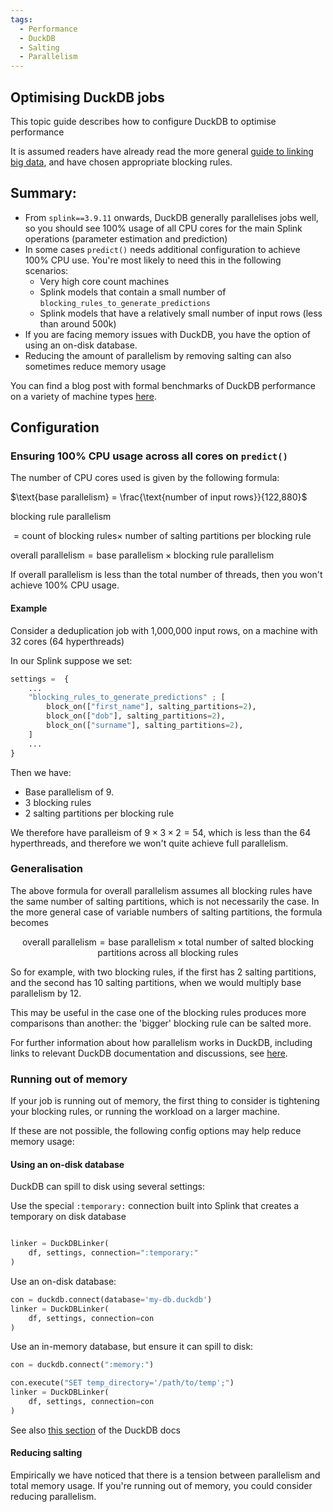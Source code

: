 ```yaml
---
tags:
  - Performance
  - DuckDB
  - Salting
  - Parallelism
---
```


## Optimising DuckDB jobs

This topic guide describes how to configure DuckDB to optimise performance

It is assumed readers have already read the more general [guide to linking big data](./drivers_of_performance.md), and have chosen appropriate blocking rules.

## Summary:

- From `splink==3.9.11` onwards, DuckDB generally parallelises jobs well, so you should see 100% usage of all CPU cores for the main Splink operations (parameter estimation and prediction)
- In some cases `predict()` needs additional configuration to achieve 100% CPU use. You're most likely to need this in the following scenarios:
    - Very high core count machines
    - Splink models that contain a small number of `blocking_rules_to_generate_predictions`
    - Splink models that have a relatively small number of input rows (less than around 500k)
- If you are facing memory issues with DuckDB, you have the option of using an on-disk database.
- Reducing the amount of parallelism by removing salting can also sometimes reduce memory usage

You can find a blog post with formal benchmarks of DuckDB performance on a variety of machine types [here](https://www.robinlinacre.com/fast_deduplication/).

## Configuration

### Ensuring 100% CPU usage across all cores on `predict()`

The number of CPU cores used is given by the following formula:

$\text{base parallelism} = \frac{\text{number of input rows}}{122,880}$

$\text{blocking rule parallelism}$

$= \text{count of blocking rules} \times$ $\text{number of salting partitions per blocking rule}$

$\text{overall parallelism} = \text{base parallelism} \times \text{blocking rule parallelism}$

If overall parallelism is less than the total number of threads, then you won't achieve 100% CPU usage.

#### Example

Consider a deduplication job with 1,000,000 input rows, on a machine with 32 cores (64 hyperthreads)

In our Splink suppose we set:

```python
settings =  {
    ...
    "blocking_rules_to_generate_predictions" ; [
        block_on(["first_name"], salting_partitions=2),
        block_on(["dob"], salting_partitions=2),
        block_on(["surname"], salting_partitions=2),
    ]
    ...
}
```

Then we have:

- Base parallelism of 9.
- 3 blocking rules
- 2 salting partitions per blocking rule

We therefore have paralleism of $9 \times 3 \times 2 = 54$, which is less than the 64 hyperthreads, and therefore we won't quite achieve full parallelism.

### Generalisation

The above formula for overall parallelism assumes all blocking rules have the same number of salting partitions, which is not necessarily the case. In the more general case of variable numbers of salting partitions, the formula becomes

$$
\text{overall parallelism} =
\text{base parallelism} \times \text{total number of salted blocking partitions across all blocking rules}
$$

So for example, with two blocking rules, if the first has 2 salting partitions, and the second has 10 salting partitions, when we would multiply base parallelism by 12.

This may be useful in the case one of the blocking rules produces more comparisons than another: the 'bigger' blocking rule can be salted more.

For further information about how parallelism works in DuckDB, including links to relevant DuckDB documentation and discussions, see [here](https://github.com/moj-analytical-services/splink/discussions/1830).

### Running out of memory

If your job is running out of memory, the first thing to consider is tightening your blocking rules, or running the workload on a larger machine.

If these are not possible, the following config options may help reduce memory usage:

#### Using an on-disk database

DuckDB can spill to disk using several settings:

Use the special `:temporary:` connection built into Splink that creates a temporary on disk database

```python

linker = DuckDBLinker(
    df, settings, connection=":temporary:"
)
```

Use an on-disk database:

```python
con = duckdb.connect(database='my-db.duckdb')
linker = DuckDBLinker(
    df, settings, connection=con
)
```

Use an in-memory database, but ensure it can spill to disk:

```python
con = duckdb.connect(":memory:")

con.execute("SET temp_directory='/path/to/temp';")
linker = DuckDBLinker(
    df, settings, connection=con
)
```

See also [this section](https://duckdb.org/docs/guides/performance/how-to-tune-workloads.html#larger-than-memory-workloads-out-of-core-processing) of the DuckDB docs

#### Reducing salting

Empirically we have noticed that there is a tension between parallelism and total memory usage. If you're running out of memory, you could consider reducing parallelism.
